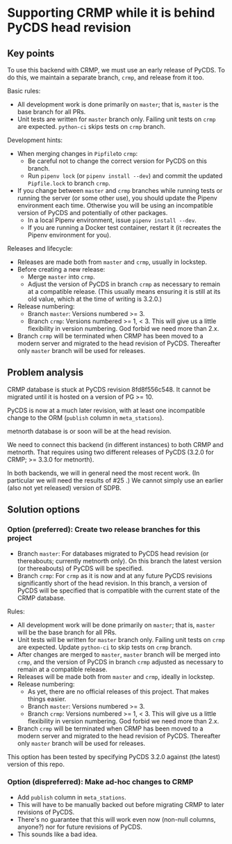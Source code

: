 # Supporting CRMP while it is behind PyCDS head revision

## Key points

To use this backend with CRMP, we must use an early release of PyCDS.
To do this, we maintain a separate branch, `crmp`, and release from it too.

Basic rules:

- All development work is done primarily on `master`; that is, `master`
  is the base branch for all PRs.
- Unit tests are written for `master` branch only. Failing unit tests on
  `crmp` are expected. `python-ci` skips tests on `crmp` branch.

Development hints:

- When merging changes in `Pipfile`to `crmp`:
  - Be careful not to change the correct version for PyCDS on this branch.
  - Run `pipenv lock` (or `pipenv install --dev`) and commit the updated 
    `Pipfile.lock` to branch `crmp`.
- If you change between `master` and `crmp` branches while running tests or 
  running the server (or some other use), you should update 
  the Pipenv environment each time. Otherwise you will be using an 
  incompatible version of PyCDS and potentially of other packages.
  - In a local Pipenv environment, issue `pipenv install --dev`. 
  - If you are running a Docker test container, 
    restart it (it recreates the Pipenv environment for you).

Releases and lifecycle:

- Releases are made both from `master` and `crmp`, usually in lockstep.
- Before creating a new release:
  - Merge `master` into `crmp`.
  - Adjust the version of PyCDS in branch `crmp` as necessary to
    remain at a compatible release. (This usually means ensuring it is still 
    at its old value, which at the time of writing is 3.2.0.)
- Release numbering:
   - Branch `master`: Versions numbered >= 3.
   - Branch `crmp`: Versions numbered >= 1, < 3. This will give us a little
     flexibility in version numbering. God forbid we need more than 2.x.
- Branch `crmp` will be terminated when CRMP has been moved to a modern
  server and migrated to the head revision of PyCDS. Thereafter only
  `master` branch will be used for releases.


## Problem analysis

CRMP database is stuck at PyCDS revision 8fd8f556c548. It cannot be migrated until it is hosted on a version of PG >= 10.

PyCDS is now at a much later revision, with at least one incompatible change to the ORM (`publish` column in `meta_stations`).

metnorth database is or soon will be at the head revision.

We need to connect this backend (in different instances) to both CRMP and metnorth. That requires using two different releases of PyCDS (3.2.0 for CRMP; >= 3.3.0 for metnorth).

In both backends, we will in general need the most recent work. (In particular we will need the results of #25 .) We cannot simply use an earlier (also not yet released) version of SDPB.

## Solution options

### Option (preferred): Create two release branches for this project

- Branch `master`: For databases migrated to PyCDS head revision (or
  thereabouts; currently metnorth only). On this branch the latest version
  (or thereabouts) of PyCDS will be specified.
- Branch `crmp`: For `crmp` as it is now and at any future PyCDS revisions
  significantly short of the head revision. In this branch, a version of
  PyCDS will be specified that is compatible with the current state of the
  CRMP database.

Rules:

- All development work will be done primarily on `master`; that is, `master`
  will be the base branch for all PRs.
- Unit tests will be written for `master` branch only. Failing unit tests on
  `crmp` are expected. Update `python-ci` to skip tests on `crmp` branch.
- After changes are merged to `master`, `master` branch will be merged into
  `crmp`, and the version of PyCDS in branch `crmp` adjusted as necessary to
  remain at a compatible release.
- Releases will be made both from `master` and `crmp`, ideally in lockstep.
- Release numbering:
   - As yet, there are no official releases of this project. That makes
     things easier.
   - Branch `master`: Versions numbered >= 3.
   - Branch `crmp`: Versions numbered >= 1, < 3. This will give us a little
     flexibility in version numbering. God forbid we need more than 2.x.
- Branch `crmp` will be terminated when CRMP has been moved to a modern
  server and migrated to the head revision of PyCDS. Thereafter only
  `master` branch will be used for releases.

This option has been tested by specifying PyCDS 3.2.0 against (the latest)
version of this repo.

### Option (dispreferred): Make ad-hoc changes to CRMP

- Add `publish` column in `meta_stations`.
- This will have to be manually backed out before migrating CRMP to later
  revisions of PyCDS.
- There's no guarantee that this will work even now (non-null columns, anyone?)
  nor for future revisions of PyCDS.
- This sounds like a bad idea. 
